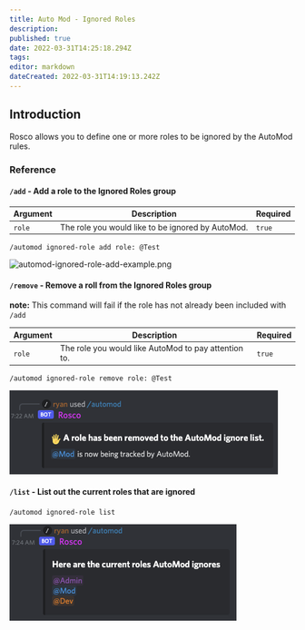 ```yaml
---
title: Auto Mod - Ignored Roles
description: 
published: true
date: 2022-03-31T14:25:18.294Z
tags: 
editor: markdown
dateCreated: 2022-03-31T14:19:13.242Z
---
```


## Introduction

Rosco allows you to define one or more roles to be ignored by the AutoMod rules.

### Reference

#### `/add` - Add a role to the Ignored Roles group

| Argument | Description | Required |
|----------|-------------|----------|
| `role` | The role you would like to be ignored by AutoMod. | `true` |

```
/automod ignored-role add role: @Test
```

![automod-ignored-role-add-example.png](/automod-ignored-role-add-example.png)

#### `/remove` - Remove a roll from the Ignored Roles group

**note:** This command will fail if the role has not already been included with `/add`

| Argument | Description | Required |
|----------|-------------|----------|
| `role` | The role you would like AutoMod to pay attention to. | `true` |

```
/automod ignored-role remove role: @Test
```

![automod-ignored-role-remove-example.png](/automod-ignored-role-remove-example.png)

#### `/list` - List out the current roles that are ignored

```
/automod ignored-role list
```

![automod-ignored-role-list-example.png](/automod-ignored-role-list-example.png)

